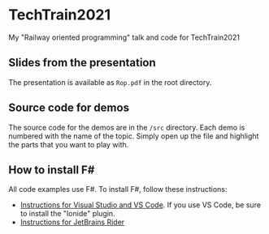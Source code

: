 # TechTrain2021

My "Railway oriented programming" talk and code for TechTrain2021

## Slides from the presentation

The presentation is available as `Rop.pdf` in the root directory.

## Source code for demos

The source code for the demos are in the `/src` directory. Each demo is numbered with the name of the topic. Simply open up the file and highlight the parts that you want to play with.

## How to install F#

All code examples use F#. To install F#, follow these instructions:

* [Instructions for Visual Studio and VS Code](https://docs.microsoft.com/en-us/dotnet/fsharp/get-started/install-fsharp). 
  If you use VS Code, be sure to install the "Ionide" plugin.
* [Instructions for JetBrains Rider](https://www.jetbrains.com/help/rider/F_Sharp.html)

